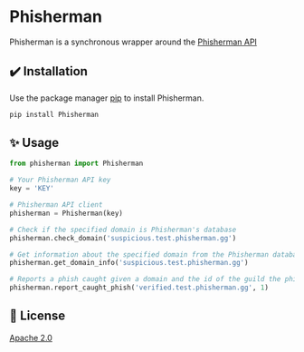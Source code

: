 # Phisherman

Phisherman is a synchronous wrapper around the [Phisherman API](https://phisherman.gg)

## ✔️ Installation

Use the package manager [pip](https://pip.pypa.io/en/stable/) to install Phisherman.

```bash
pip install Phisherman
```

## ✨ Usage

```python
from phisherman import Phisherman

# Your Phisherman API key
key = 'KEY'

# Phisherman API client
phisherman = Phisherman(key)

# Check if the specified domain is Phisherman's database
phisherman.check_domain('suspicious.test.phisherman.gg')

# Get information about the specified domain from the Phisherman database
phisherman.get_domain_info('suspicious.test.phisherman.gg')

# Reports a phish caught given a domain and the id of the guild the phish was caught in
phisherman.report_caught_phish('verified.test.phisherman.gg', 1)
```

## 🚩 License
[Apache 2.0](https://choosealicense.com/licenses/apache-2.0/)